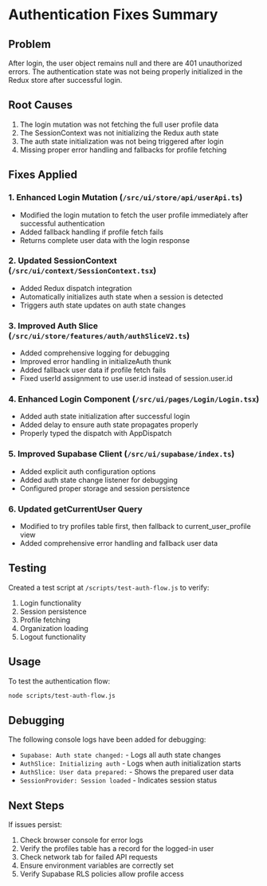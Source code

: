 # Authentication Fixes Summary

## Problem
After login, the user object remains null and there are 401 unauthorized errors. The authentication state was not being properly initialized in the Redux store after successful login.

## Root Causes
1. The login mutation was not fetching the full user profile data
2. The SessionContext was not initializing the Redux auth state
3. The auth state initialization was not being triggered after login
4. Missing proper error handling and fallbacks for profile fetching

## Fixes Applied

### 1. Enhanced Login Mutation (`/src/ui/store/api/userApi.ts`)
- Modified the login mutation to fetch the user profile immediately after successful authentication
- Added fallback handling if profile fetch fails
- Returns complete user data with the login response

### 2. Updated SessionContext (`/src/ui/context/SessionContext.tsx`)
- Added Redux dispatch integration
- Automatically initializes auth state when a session is detected
- Triggers auth state updates on auth state changes

### 3. Improved Auth Slice (`/src/ui/store/features/auth/authSliceV2.ts`)
- Added comprehensive logging for debugging
- Improved error handling in initializeAuth thunk
- Added fallback user data if profile fetch fails
- Fixed userId assignment to use user.id instead of session.user.id

### 4. Enhanced Login Component (`/src/ui/pages/Login/Login.tsx`)
- Added auth state initialization after successful login
- Added delay to ensure auth state propagates properly
- Properly typed the dispatch with AppDispatch

### 5. Improved Supabase Client (`/src/ui/supabase/index.ts`)
- Added explicit auth configuration options
- Added auth state change listener for debugging
- Configured proper storage and session persistence

### 6. Updated getCurrentUser Query
- Modified to try profiles table first, then fallback to current_user_profile view
- Added comprehensive error handling and fallback user data

## Testing

Created a test script at `/scripts/test-auth-flow.js` to verify:
1. Login functionality
2. Session persistence
3. Profile fetching
4. Organization loading
5. Logout functionality

## Usage

To test the authentication flow:
```bash
node scripts/test-auth-flow.js
```

## Debugging

The following console logs have been added for debugging:
- `Supabase: Auth state changed:` - Logs all auth state changes
- `AuthSlice: Initializing auth` - Logs when auth initialization starts
- `AuthSlice: User data prepared:` - Shows the prepared user data
- `SessionProvider: Session loaded` - Indicates session status

## Next Steps

If issues persist:
1. Check browser console for error logs
2. Verify the profiles table has a record for the logged-in user
3. Check network tab for failed API requests
4. Ensure environment variables are correctly set
5. Verify Supabase RLS policies allow profile access